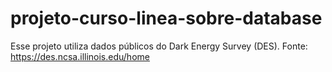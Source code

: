 # projeto-curso-linea-sobre-database
Esse projeto utiliza dados públicos do Dark Energy Survey (DES). Fonte: https://des.ncsa.illinois.edu/home
